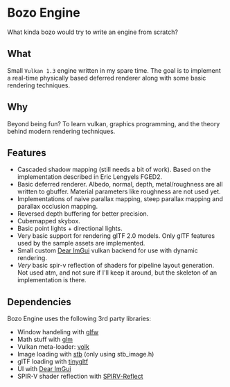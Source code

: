 # Bozo Engine
What kinda bozo would try to write an engine from scratch?

## What
Small `Vulkan 1.3` engine written in my spare time. The goal is to implement a real-time physically based deferred renderer along with some basic rendering techniques.

## Why
Beyond being fun? To learn vulkan, graphics programming, and the theory behind modern rendering techniques.

## Features
- Cascaded shadow mapping (still needs a bit of work). Based on the implementation described in Eric Lengyels FGED2.
- Basic deferred renderer. Albedo, normal, depth, metal/roughness are all written to gbuffer. Material parameters like roughness are not used yet.
- Implementations of naive parallax mapping, steep parallax mapping and parallax occlusion mapping.
- Reversed depth buffering for better precision.
- Cubemapped skybox.
- Basic point lights + directional lights.
- Very basic support for rendering glTF 2.0 models. Only glTF features used by the sample assets are implemented.
- Small custom [Dear ImGui](https://github.com/ocornut/imgui) vulkan backend for use with dynamic rendering.
- *Very* basic spir-v reflection of shaders for pipeline layout generation. Not used atm, and not sure if I'll keep it around, but the skeleton of an implementation is there.

## Dependencies
Bozo Engine uses the following 3rd party libraries:
- Window handeling with [glfw](https://github.com/glfw/glfw)
- Math stuff with [glm](https://github.com/g-truc/glm)
- Vulkan meta-loader: [volk](https://github.com/zeux/volk)
- Image loading with [stb](https://github.com/nothings/stb) (only using stb_image.h)
- glTF loading with [tinygltf](https://github.com/syoyo/tinygltf)
- UI with [Dear ImGui](https://github.com/ocornut/imgui)
- SPIR-V shader reflection with [SPIRV-Reflect](https://github.com/KhronosGroup/SPIRV-Reflect)
